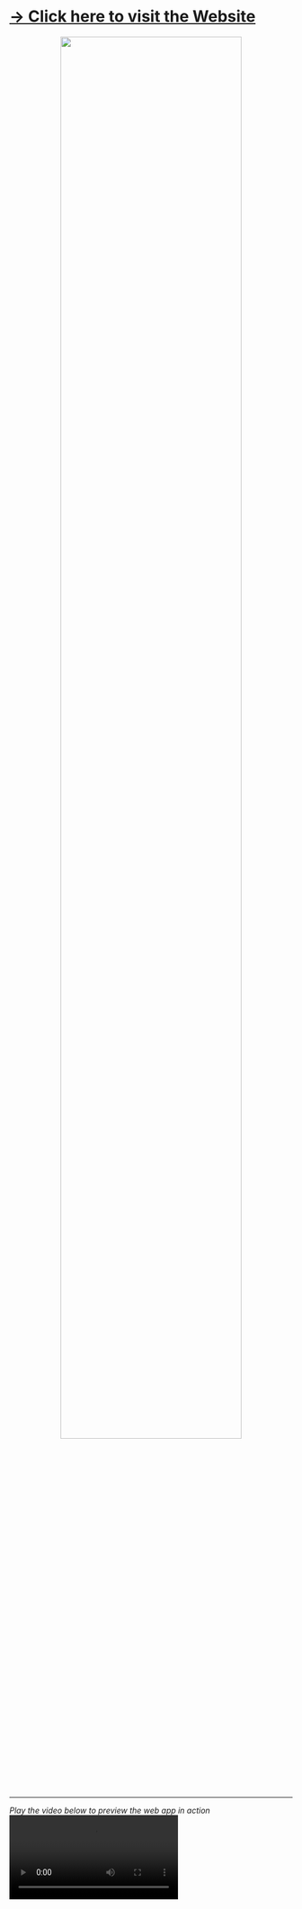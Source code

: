 <a href="https://www.hello.chrisyou.com"><h1>&#8594; Click here to visit the Website</h1></a>
<p align="center">
  <img  src="https://storage.googleapis.com/static-images-703/Current%20Portfolio%20Website.png" width="80%"/>
  </p>
<hr>
<i>Play the video below to preview the web app in action</i>
<video controls loop src="https://user-images.githubusercontent.com/28457425/161945632-75f5659b-dfe4-47d4-b026-1045c83425f9.mp4" controls></video>



